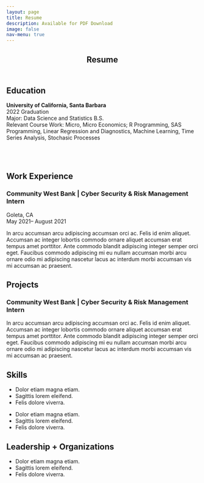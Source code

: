 ```yaml
---
layout: page
title: Resume
description: Available for PDF Download 
image: false 
nav-menu: true
---
```

<!-- Main -->
<div id="main" class="alt">

<!-- One -->
<section id="one">
	<div class="inner">
		<header class="major">
			<h1>Resume</h1>
		</header>

<!-- Education -->
	
<h2 id="content">Education</h2>
<div class="box">
	<p><span class="image left"><img src="{% link assets/images/ucsb_seal.gif %}" alt="" style="max-width: 100%;" /></span><strong>University of California, Santa Barbara</strong>
		<br>2022 Graduation
		<br>Major: Data Science and Statistics B.S.
		<br>Relevant Course Work: Micro, Micro Economics; R Programming, SAS Programming, Linear Regression and Diagnostics, Machine Learning, Time Series Analysis, Stochasic Processes<br><br><br><br></p>
	</div>
		
<!-- Education -->
<!-- <h2 id="content">Education</h2>
	<div class="row">
	<div class="6u 12u$(small)">
	<div class="box">
		<p><span class="image left"><img src="{% link assets/images/ucsb_seal.gif %}" alt="" style="max-width: 100%;" /></span><strong>University of California, Santa Barbara</strong>
		<br>2022 Graduation
		<br>Major: Data Science and Statistics B.S.
		<br><br>Relevant Course Work: Micro, Micro Economics; R Programming, SAS Programming, Linear Regression and Diagnostics, Machine Learning, Time Series Analysis, Stochasic Processes<br></p>
	</div>
	</div>
	<div class="6u$ 12u$(small)">
	<div class="box">
		<p><span class="image left"><img src="{% link assets/images/ucsb_seal.gif %}" alt="" style="max-width: 100%;" /></span><strong>Fountain Valley High School</strong>
		<br>2014-2018</p>
	</div>
		</div>
		</div>
-->
		
<!-- Work Experience -->
<h2 id="content">Work Experience</h2>
<div class="box">
	<div class="row">
	<!-- #1 -->
	<div class="6u 12u$(small)">
		<h3>Community West Bank | Cyber Security & Risk Management Intern</h3>
		<p>Goleta, CA<br> 
		May 2021– August 2021</p>
	</div>
	<div class="6u$ 12u$(small)">
		<p>In arcu accumsan arcu adipiscing accumsan orci ac. Felis id enim aliquet. Accumsan ac integer lobortis commodo ornare aliquet accumsan erat tempus amet porttitor. Ante commodo blandit adipiscing integer semper orci eget. Faucibus commodo adipiscing mi eu nullam accumsan morbi arcu ornare odio mi adipiscing nascetur lacus ac interdum morbi accumsan vis mi accumsan ac praesent.</p>
	</div>
		</div>
	
</div>
		
<!-- Projects -->
<h2 id="content">Projects</h2>
<div class="box">
	<div class="row">
	<!-- #1 -->
	<div class="6u 12u$(small)">
		<h3>Community West Bank | Cyber Security & Risk Management Intern</h3>
		<p></p>
	</div>
	<div class="6u$ 12u$(small)">
		<p>In arcu accumsan arcu adipiscing accumsan orci ac. Felis id enim aliquet. Accumsan ac integer lobortis commodo ornare aliquet accumsan erat tempus amet porttitor. Ante commodo blandit adipiscing integer semper orci eget. Faucibus commodo adipiscing mi eu nullam accumsan morbi arcu ornare odio mi adipiscing nascetur lacus ac interdum morbi accumsan vis mi accumsan ac praesent.</p>
	</div>
		</div>
	
</div>
		
<!-- Skills -->
<h2 id="content">Skills</h2>
<div class="box">
	<div class="row">
	<!-- #1 -->
	<div class="6u 12u$(small)">
		<ul>
			<li>Dolor etiam magna etiam.</li>
			<li>Sagittis lorem eleifend.</li>
			<li>Felis dolore viverra.</li>
		</ul>
	</div>
	<div class="6u$ 12u$(small)">
		<ul>
			<li>Dolor etiam magna etiam.</li>
			<li>Sagittis lorem eleifend.</li>
			<li>Felis dolore viverra.</li>
		</ul>
	</div>
		</div>
	
</div>
		
<!-- Leadership/Organizations -->
<h2 id="content">Leadership + Organizations</h2>
<div class="box">
	<ul>
			<li>Dolor etiam magna etiam.</li>
			<li>Sagittis lorem eleifend.</li>
			<li>Felis dolore viverra.</li>
		</ul>
</div>
